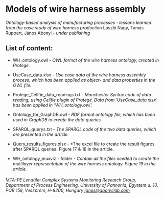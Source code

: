 # Models of wire harness assembly

*Ontology-based analysis of manufacturing processes - lessons learned from the case study of wire harness production*
László Nagy, Tamás Ruppert, János Abonyi - *under publishing*



## List of content:

- WH_ontology.owl - *OWL format of the wire harness ontology, created in Protégé.*

- UseCase_data.xlsx - *Use case data of the wire harness assembly process, which has been applied as object- and data properties in the OWL file.*

- Protege_Cellfie_data_readings.txt - *Manchester Syntax code of data reading, using Cellfie plugin of Protégé. Data from 'UseCase_data.xlsx' has been applied in 'WH_ontology.owl'.*

- Ontology_for_GraphDB.owl - *RDF format ontology file, which has been used in GraphDB to create the data queries.*

- SPARQL_querys.txt - *The SPARQL code of the two data queries, which are presented in the article.*

- Query_results_figures.xlsx - *The excel file to create the result figures after SPARQL queries. Figure 17 & 18 in the article.

- WH_ontology_muxviz - folder - *Contain all the files needed to create the multilayer representation of the wire harness ontology. Figure 19 in the article.*


###### MTA-PE Lendület Complex Systems Monitoring Research Group, Department of Process Engineering, University of Pannonia, Egyetem u. 10, POB 158, Veszprém, H-8200, Hungary janos@abonyilab.com
